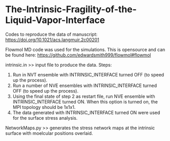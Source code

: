 # The-Intrinsic-Fragility-of-the-Liquid-Vapor-Interface
Codes to reproduce the data of manuscript: https://doi.org/10.1021/acs.langmuir.2c00201

Flowmol MD code was used for the simulations. This is opensource and can be found here: https://github.com/edwardsmith999/flowmol#flowmol

intrinsic.in >> input file to produce the data.
Steps: 
1. Run in NVT ensemble with INTRINSIC_INTERFACE turned OFF (to speed up the process).
2. Run a number of NVE ensembles with INTRINSIC_INTERFACE turned OFF (to speed up the process).
3. Using the final state of step 2 as restart file, run NVE ensemble with INTRINSIC_INTERFACE turned ON. When this option is turned on, the MPI topology should be 1x1x1. 
4. The data generated with INTRINSIC_INTERFACE turned ON were used for the surface stress analysis.


NetworkMaps.py >> generates the stress network maps at the intrinsic surface with moelcular positions overlaid.
